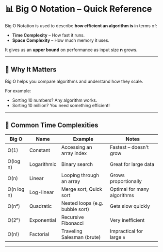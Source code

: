 # 📊 Big O Notation – Quick Reference

Big O Notation is used to describe **how efficient an algorithm is** in terms of:

- **Time Complexity** – How fast it runs.
- **Space Complexity** – How much memory it uses.

It gives us an **upper bound** on performance as input size **n** grows.

---

## 🚀 Why It Matters

Big O helps you compare algorithms and understand how they scale.

For example:

- Sorting 10 numbers? Any algorithm works.
- Sorting 10 million? You need something efficient!

---

## 🧠 Common Time Complexities

| Big O     | Name           | Example                        | Notes                         |
|-----------|----------------|--------------------------------|-------------------------------|
| O(1)      | Constant        | Accessing an array index       | Fastest – doesn't grow        |
| O(log n)  | Logarithmic     | Binary search                  | Great for large data          |
| O(n)      | Linear          | Looping through an array       | Grows proportionally          |
| O(n log n)| Log-linear      | Merge sort, Quick sort         | Optimal for many algorithms   |
| O(n²)     | Quadratic       | Nested loops (e.g. bubble sort)| Gets slow quickly             |
| O(2ⁿ)     | Exponential     | Recursive Fibonacci            | Very inefficient              |
| O(n!)     | Factorial       | Traveling Salesman (brute)     | Impractical for large `n`     |

---

